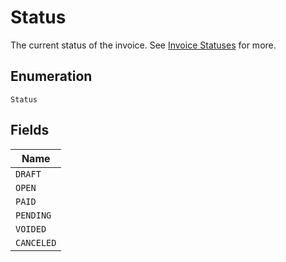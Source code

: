
# Status

The current status of the invoice. See [Invoice Statuses](https://chargify.zendesk.com/hc/en-us/articles/4407737494171#line-item-breakdowns) for more.

## Enumeration

`Status`

## Fields

| Name |
|  --- |
| `DRAFT` |
| `OPEN` |
| `PAID` |
| `PENDING` |
| `VOIDED` |
| `CANCELED` |

